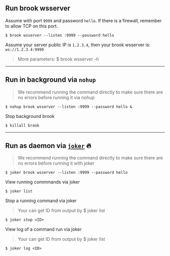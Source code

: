 ## Run brook wsserver

Assume with port `9999` and password `hello`. If there is a firewall, remember to allow TCP on this port.

```
$ brook wsserver --listen :9999 --password hello
```

Assume your server public IP is `1.2.3.4`, then your brook wsserver is: `ws://1.2.3.4:9999`

> More parameters: $ brook wsserver -h

---

## Run in background via `nohup`

> We recommend running the command directly to make sure there are no errors before running it via nohup

```
$ nohup brook wsserver --listen :9999 --password hello &
```

Stop background brook

```
$ killall brook
```

---

## Run as daemon via [`joker`](https://github.com/txthinking/joker) 🔥

> We recommend running the command directly to make sure there are no errors before running it with joker

```
$ joker brook wsserver --listen :9999 --password hello
```

View running commmands via joker

```
$ joker list
```

Stop a running command via joker

> Your can get ID from output by $ joker list

```
$ joker stop <ID>
```

View log of a command run via joker

> Your can get ID from output by $ joker list

```
$ joker log <ID>
```
